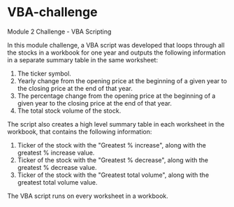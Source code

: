 # VBA-challenge
Module 2 Challenge - VBA Scripting

In this module challenge, a VBA script was developed that loops through all the stocks in a workbook for one year and outputs the following information in a separate summary table in the same worksheet:
  1. The ticker symbol.
  2. Yearly change from the opening price at the beginning of a given year to the closing price at the end of that year.
  3. The percentage change from the opening price at the beginning of a given year to the closing price at the end of that year.
  4. The total stock volume of the stock.

The script also creates a high level summary table in each worksheet in the workbook, that contains the following information:
  1. Ticker of the stock with the "Greatest % increase", along with the greatest % increase value.
  2. Ticker of the stock with the "Greatest % decrease", along with the greatest % decrease value.
  3. Ticker of the stock with the "Greatest total volume", along with the greatest total volume value.

The VBA script runs on every worksheet in a workbook.
